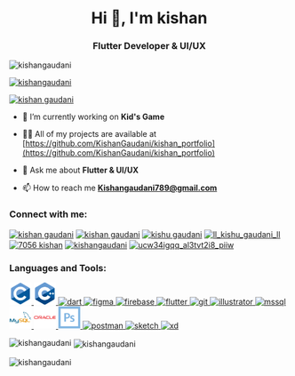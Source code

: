 <h1 align="center">Hi 👋, I'm kishan</h1>
<h3 align="center">Flutter Developer & UI/UX</h3>

<p align="left"> <img src="https://komarev.com/ghpvc/?username=kishangaudani&label=Profile%20views&color=0e75b6&style=flat" alt="kishangaudani" /> </p>

<p align="left"> <a href="https://github.com/ryo-ma/github-profile-trophy"><img src="https://github-profile-trophy.vercel.app/?username=kishangaudani" alt="kishangaudani" /></a> </p>

<p align="left"> <a href="https://twitter.com/kishan gaudani" target="blank"><img src="https://img.shields.io/twitter/follow/kishan gaudani?logo=twitter&style=for-the-badge" alt="kishan gaudani" /></a> </p>

- 🔭 I’m currently working on **Kid's Game**

- 👨‍💻 All of my projects are available at [https://github.com/KishanGaudani/kishan_portfolio](https://github.com/KishanGaudani/kishan_portfolio)

- 💬 Ask me about **Flutter & UI/UX**

- 📫 How to reach me **Kishangaudani789@gmail.com**

<h3 align="left">Connect with me:</h3>
<p align="left">
<a href="https://twitter.com/kishan gaudani" target="blank"><img align="center" src="https://raw.githubusercontent.com/rahuldkjain/github-profile-readme-generator/master/src/images/icons/Social/twitter.svg" alt="kishan gaudani" height="30" width="40" /></a>
<a href="https://linkedin.com/in/kishan gaudani" target="blank"><img align="center" src="https://raw.githubusercontent.com/rahuldkjain/github-profile-readme-generator/master/src/images/icons/Social/linked-in-alt.svg" alt="kishan gaudani" height="30" width="40" /></a>
<a href="https://fb.com/kishu gaudani" target="blank"><img align="center" src="https://raw.githubusercontent.com/rahuldkjain/github-profile-readme-generator/master/src/images/icons/Social/facebook.svg" alt="kishu gaudani" height="30" width="40" /></a>
<a href="https://instagram.com/ll_kishu_gaudani_ll" target="blank"><img align="center" src="https://raw.githubusercontent.com/rahuldkjain/github-profile-readme-generator/master/src/images/icons/Social/instagram.svg" alt="ll_kishu_gaudani_ll" height="30" width="40" /></a>
<a href="https://dribbble.com/7056 kishan" target="blank"><img align="center" src="https://raw.githubusercontent.com/rahuldkjain/github-profile-readme-generator/master/src/images/icons/Social/dribbble.svg" alt="7056 kishan" height="30" width="40" /></a>
<a href="https://hashnode.com/kishangaudani" target="blank"><img align="center" src="https://raw.githubusercontent.com/rahuldkjain/github-profile-readme-generator/master/src/images/icons/Social/hashnode.svg" alt="kishangaudani" height="30" width="40" /></a>
<a href="https://www.youtube.com/c/ucw34igqq_al3tvt2i8_piiw" target="blank"><img align="center" src="https://raw.githubusercontent.com/rahuldkjain/github-profile-readme-generator/master/src/images/icons/Social/youtube.svg" alt="ucw34igqq_al3tvt2i8_piiw" height="30" width="40" /></a>
</p>

<h3 align="left">Languages and Tools:</h3>
<p align="left"> <a href="https://www.cprogramming.com/" target="_blank" rel="noreferrer"> <img src="https://raw.githubusercontent.com/devicons/devicon/master/icons/c/c-original.svg" alt="c" width="40" height="40"/> </a> <a href="https://www.w3schools.com/cpp/" target="_blank" rel="noreferrer"> <img src="https://raw.githubusercontent.com/devicons/devicon/master/icons/cplusplus/cplusplus-original.svg" alt="cplusplus" width="40" height="40"/> </a> <a href="https://dart.dev" target="_blank" rel="noreferrer"> <img src="https://www.vectorlogo.zone/logos/dartlang/dartlang-icon.svg" alt="dart" width="40" height="40"/> </a> <a href="https://www.figma.com/" target="_blank" rel="noreferrer"> <img src="https://www.vectorlogo.zone/logos/figma/figma-icon.svg" alt="figma" width="40" height="40"/> </a> <a href="https://firebase.google.com/" target="_blank" rel="noreferrer"> <img src="https://www.vectorlogo.zone/logos/firebase/firebase-icon.svg" alt="firebase" width="40" height="40"/> </a> <a href="https://flutter.dev" target="_blank" rel="noreferrer"> <img src="https://www.vectorlogo.zone/logos/flutterio/flutterio-icon.svg" alt="flutter" width="40" height="40"/> </a> <a href="https://git-scm.com/" target="_blank" rel="noreferrer"> <img src="https://www.vectorlogo.zone/logos/git-scm/git-scm-icon.svg" alt="git" width="40" height="40"/> </a> <a href="https://www.adobe.com/in/products/illustrator.html" target="_blank" rel="noreferrer"> <img src="https://www.vectorlogo.zone/logos/adobe_illustrator/adobe_illustrator-icon.svg" alt="illustrator" width="40" height="40"/> </a> <a href="https://www.microsoft.com/en-us/sql-server" target="_blank" rel="noreferrer"> <img src="https://www.svgrepo.com/show/303229/microsoft-sql-server-logo.svg" alt="mssql" width="40" height="40"/> </a> <a href="https://www.mysql.com/" target="_blank" rel="noreferrer"> <img src="https://raw.githubusercontent.com/devicons/devicon/master/icons/mysql/mysql-original-wordmark.svg" alt="mysql" width="40" height="40"/> </a> <a href="https://www.oracle.com/" target="_blank" rel="noreferrer"> <img src="https://raw.githubusercontent.com/devicons/devicon/master/icons/oracle/oracle-original.svg" alt="oracle" width="40" height="40"/> </a> <a href="https://www.photoshop.com/en" target="_blank" rel="noreferrer"> <img src="https://raw.githubusercontent.com/devicons/devicon/master/icons/photoshop/photoshop-line.svg" alt="photoshop" width="40" height="40"/> </a> <a href="https://postman.com" target="_blank" rel="noreferrer"> <img src="https://www.vectorlogo.zone/logos/getpostman/getpostman-icon.svg" alt="postman" width="40" height="40"/> </a> <a href="https://www.sketch.com/" target="_blank" rel="noreferrer"> <img src="https://www.vectorlogo.zone/logos/sketchapp/sketchapp-icon.svg" alt="sketch" width="40" height="40"/> </a> <a href="https://www.adobe.com/products/xd.html" target="_blank" rel="noreferrer"> <img src="https://cdn.worldvectorlogo.com/logos/adobe-xd.svg" alt="xd" width="40" height="40"/> </a> </p>

<p><img align="left" src="https://github-readme-stats.vercel.app/api/top-langs?username=kishangaudani&show_icons=true&locale=en&layout=compact" alt="kishangaudani" /></p>

<p>&nbsp;<img align="center" src="https://github-readme-stats.vercel.app/api?username=kishangaudani&show_icons=true&locale=en" alt="kishangaudani" /></p>

<p><img align="center" src="https://github-readme-streak-stats.herokuapp.com/?user=kishangaudani&" alt="kishangaudani" /></p>
